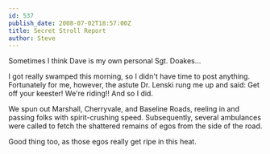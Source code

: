 ```yaml
---
id: 537
publish_date: 2008-07-02T18:57:00Z
title: Secret Stroll Report
author: Steve
---
```

  
Sometimes I think Dave is my own personal Sgt. Doakes...

I got really swamped this morning, so I didn't have time to post anything. Fortunately for me, however, the astute Dr. Lenski rung me up and said: Get off your keester! We're riding!! And so I did.

We spun out Marshall, Cherryvale, and Baseline Roads, reeling in and passing folks with spirit-crushing speed. Subsequently, several ambulances were called to fetch the shattered remains of egos from the side of the road.

Good thing too, as those egos really get ripe in this heat.